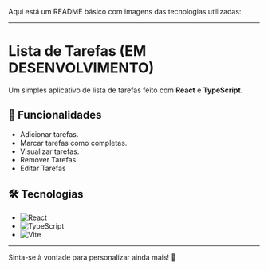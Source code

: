 Aqui está um README básico com imagens das tecnologias utilizadas:

---

# Lista de Tarefas (EM DESENVOLVIMENTO)

Um simples aplicativo de lista de tarefas feito com **React** e **TypeScript**.

## 🚀 Funcionalidades

- Adicionar tarefas.
- Marcar tarefas como completas.
- Visualizar tarefas.
- Remover Tarefas
- Editar Tarefas

## 🛠️ Tecnologias

- ![React](https://img.shields.io/badge/React-20232A?style=for-the-badge&logo=react&logoColor=61DAFB)
- ![TypeScript](https://img.shields.io/badge/TypeScript-007ACC?style=for-the-badge&logo=typescript&logoColor=white)
- ![Vite](https://img.shields.io/badge/Vite-646CFF?style=for-the-badge&logo=vite&logoColor=white)

---

Sinta-se à vontade para personalizar ainda mais! 🎨

